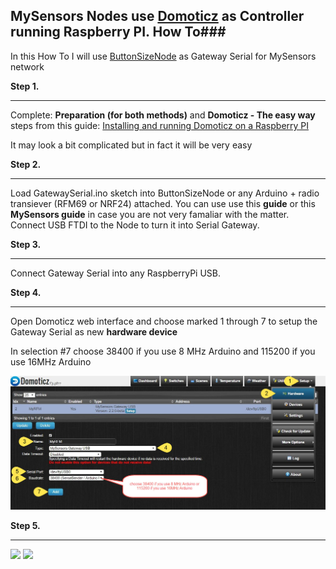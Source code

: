 ## MySensors Nodes use [Domoticz](https://domoticz.com/) as Controller running Raspberry PI. How To###

In this How To I will use [ButtonSizeNode](https://github.com/EasySensors/ButtonSizeNode) as Gateway Serial for MySensors network

**Step 1.**
****
Complete: **Preparation (for both methods)** and  **Domoticz - The easy way** steps from this guide:
[ Installing and running Domoticz on a Raspberry PI](https://www.domoticz.com/wiki/Installing_and_running_Domoticz_on_a_Raspberry_PI)

It may look a bit complicated but in fact it will be very easy

**Step 2.**
****

Load GatewaySerial.ino sketch into ButtonSizeNode or any Arduino + radio transiever (RFM69 or NRF24) attached. You can use use this **guide** or this **MySensors guide** in case you are not very famaliar with the matter.
Connect USB FTDI to the Node to turn it into Serial Gateway.

**Step 3.**
****
Connect Gateway Serial into any RaspberryPi USB.

**Step 4.**
****

Open Domoticz web interface and choose marked 1 through 7 to setup the Gateway Serial as new **hardware device**  

In selection #7 choose 38400 if you use 8 MHz Arduino and 115200 if you use 16MHz Arduino


![hardware device](https://github.com/EasySensors/ButtonSizeNode/blob/master/pics/domotizHrdwr.jpg?raw=true)

**Step 5.**
****

![](/https://github.com/EasySensors/ButtonSizeNode/blob/master/pics/domotizDevicesList1.jpg?raw=true)
![](/https://github.com/EasySensors/ButtonSizeNode/blob/master/pics/domotizDevicesList.jpg?raw=true)


